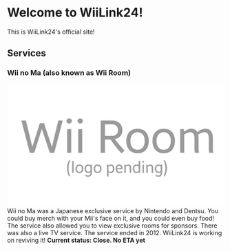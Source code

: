 # Welcome to WiiLink24!

This is WiiLink24's official site!

## Services
### Wii no Ma (also known as Wii Room)
![Wii Room](img/wiiroomlogo_pending.png)
Wii no Ma was a Japanese exclusive service by Nintendo and Dentsu. You could buy merch with your Mii's face on it, and you could even buy food! The service also allowed you to view exclusive rooms for sponsors. There was also a live TV service. The service ended in 2012. WiiLink24 is working on reviving it!
**Current status: Close. No ETA yet**
